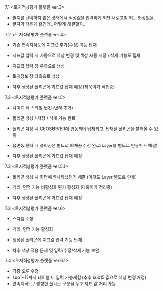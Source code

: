 7.1 <토지적성평가 플랫폼 ver.3>

- 필지를 선택하지 않은 상태에서 적성값을 입력하게 되면 새로고침 되는 현상있음.
- 글자가 작은게 흠인데.. 어떻게 해결할지..

7.2 <토지적성평가 플랫폼 ver.4>

- 기존 연속지적도에 지표값 추가(수정) 기능 탑재
- 지표값 입력 시 자동으로 색상 변경 및 색상 자동 저장 / 삭제 기능도 탑재
- 지표값 입력 창 우측으로 생성
- 토지정보 창 좌측으로 생성

- 차후 생성된 폴리곤에 지표값 탑재 예정 (재욱이가 작업중)

7.3 <토지적성평가 플랫폼 ver.5>

- 사이드 바 스타일 변경 (범례 추가)
- 폴리곤 생성 / 저장 / 삭제 기능 완료
- 폴리곤 저장 시 GEOSERVER에 연동되어 탑재되고, 탑재된 폴리곤을 불러올 수 있음
- 읍면동 필터 시 폴리곤은 별도로 되게끔 수정 완료(Layer를 별도로 만들어서 해결)

- 차후 생성된 폴리곤에 지표값 탑재 예정

7.3 <토지적성평가 플랫폼 ver.5.1>

- 폴리곤 생성 시 화면에 안나타났던거 해결 (이것도 Layer 별도로 만듦)
- 거리, 면적 기능 비활성화 된거 활성화 (재욱이가 정리중)

- 차후 생성된 폴리곤에 지표값 탑재 예정

7.3 <토지적성평가 플랫폼 ver.6>

- 스타일 수정
- 거리, 면적 기능 활성화
- 생성된 폴리곤에 지표값 입력 기능 탑재

- 차후 색상 적용 문제 및 입력/수정/삭제 기능 보완

7.4 <토지적성평가 플랫폼 ver.6.1>

- 각종 오류 수정
- sub1~15까지 테이블 다 입력 가능케함 (추후 sub15 값으로 색상 변경 예정)
- 연속지적도 / 생성한 폴리곤 구분을 두고 지표 값 처리 가능

